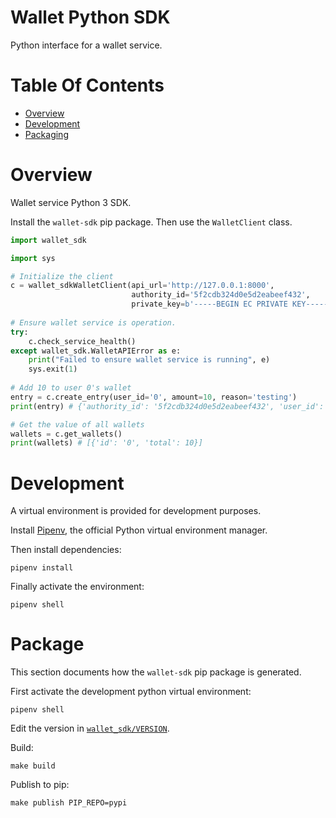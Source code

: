# Wallet Python SDK
Python interface for a wallet service.

# Table Of Contents
- [Overview](#overview)
- [Development](#development)
- [Packaging](#packaging)

# Overview
Wallet service Python 3 SDK.

Install the `wallet-sdk` pip package. Then use the `WalletClient` class.

```py
import wallet_sdk

import sys

# Initialize the client
c = wallet_sdkWalletClient(api_url='http://127.0.0.1:8000',
                           authority_id='5f2cdb324d0e5d2eabeef432',
                           private_key=b'-----BEGIN EC PRIVATE KEY-----\nMHcCAQEEIIfoKksdIYKZU0Np56zCDeH4jcDZOqmsgAu9cM/1RYTPoAoGCCqGSM49\nAwEHoUQDQgAEfpNaJROKO0436jAjBnXGi38/T/ZdYBcs7VL+oQ0sHwM/57bYbPej\nfDqda0rOufFi0ZiOK6vFNC9wSYoTJuckhg==\n-----END EC PRIVATE KEY-----')
				 
# Ensure wallet service is operation.
try:
    c.check_service_health()
except wallet_sdk.WalletAPIError as e:
    print("Failed to ensure wallet service is running", e)
	sys.exit(1)
			 
# Add 10 to user 0's wallet
entry = c.create_entry(user_id='0', amount=10, reason='testing')
print(entry) # {'authority_id': '5f2cdb324d0e5d2eabeef432', 'user_id': '0', 'created_on': 1596869670.124, 'amount': 10, 'reason': 'testing'}

# Get the value of all wallets
wallets = c.get_wallets()
print(wallets) # [{'id': '0', 'total': 10}]
```

# Development
A virtual environment is provided for development purposes.

Install [Pipenv](https://pipenv.pypa.io/en/latest/), the official Python virtual
environment manager.

Then install dependencies:

```
pipenv install
```

Finally activate the environment:

```
pipenv shell
```

# Package
This section documents how the `wallet-sdk` pip package is generated.

First activate the development python virtual environment:

```
pipenv shell
```

Edit the version in [`wallet_sdk/VERSION`](./wallet_sdk/VERSION).

Build:

```
make build
```

Publish to pip:

```
make publish PIP_REPO=pypi
```
